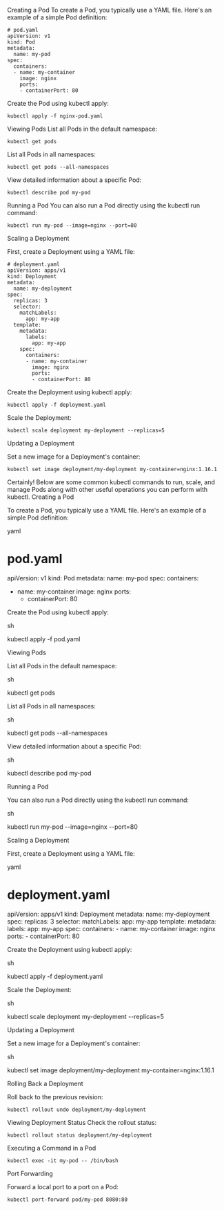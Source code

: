 Creating a Pod
To create a Pod, you typically use a YAML file. Here's an example of a simple Pod definition:
```
# pod.yaml
apiVersion: v1
kind: Pod
metadata:
  name: my-pod
spec:
  containers:
  - name: my-container
    image: nginx
    ports:
    - containerPort: 80
```
Create the Pod using kubectl apply:
```
kubectl apply -f nginx-pod.yaml
```

Viewing Pods
List all Pods in the default namespace:
```
kubectl get pods
```

List all Pods in all namespaces:
```
kubectl get pods --all-namespaces
```
View detailed information about a specific Pod:
```
kubectl describe pod my-pod
```


Running a Pod
You can also run a Pod directly using the kubectl run command:

```
kubectl run my-pod --image=nginx --port=80
```


Scaling a Deployment

First, create a Deployment using a YAML file:
```
# deployment.yaml
apiVersion: apps/v1
kind: Deployment
metadata:
  name: my-deployment
spec:
  replicas: 3
  selector:
    matchLabels:
      app: my-app
  template:
    metadata:
      labels:
        app: my-app
    spec:
      containers:
      - name: my-container
        image: nginx
        ports:
        - containerPort: 80

```

Create the Deployment using kubectl apply:

```
kubectl apply -f deployment.yaml
```

Scale the Deployment:
```
kubectl scale deployment my-deployment --replicas=5
```

Updating a Deployment

Set a new image for a Deployment's container:

```
kubectl set image deployment/my-deployment my-container=nginx:1.16.1
```

Certainly! Below are some common kubectl commands to run, scale, and manage Pods along with other useful operations you can perform with kubectl.
Creating a Pod

To create a Pod, you typically use a YAML file. Here's an example of a simple Pod definition:

yaml

# pod.yaml
apiVersion: v1
kind: Pod
metadata:
  name: my-pod
spec:
  containers:
  - name: my-container
    image: nginx
    ports:
    - containerPort: 80

Create the Pod using kubectl apply:

sh

kubectl apply -f pod.yaml

Viewing Pods

List all Pods in the default namespace:

sh

kubectl get pods

List all Pods in all namespaces:

sh

kubectl get pods --all-namespaces

View detailed information about a specific Pod:

sh

kubectl describe pod my-pod

Running a Pod

You can also run a Pod directly using the kubectl run command:

sh

kubectl run my-pod --image=nginx --port=80

Scaling a Deployment

First, create a Deployment using a YAML file:

yaml

# deployment.yaml
apiVersion: apps/v1
kind: Deployment
metadata:
  name: my-deployment
spec:
  replicas: 3
  selector:
    matchLabels:
      app: my-app
  template:
    metadata:
      labels:
        app: my-app
    spec:
      containers:
      - name: my-container
        image: nginx
        ports:
        - containerPort: 80

Create the Deployment using kubectl apply:

sh

kubectl apply -f deployment.yaml

Scale the Deployment:

sh

kubectl scale deployment my-deployment --replicas=5

Updating a Deployment

Set a new image for a Deployment's container:

sh

kubectl set image deployment/my-deployment my-container=nginx:1.16.1

Rolling Back a Deployment

Roll back to the previous revision:
```
kubectl rollout undo deployment/my-deployment
```

Viewing Deployment Status
Check the rollout status:
```
kubectl rollout status deployment/my-deployment
```
Executing a Command in a Pod
```
kubectl exec -it my-pod -- /bin/bash
```

Port Forwarding

Forward a local port to a port on a Pod:
```
kubectl port-forward pod/my-pod 8080:80
```




